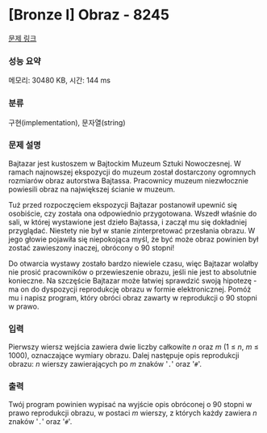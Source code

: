 # [Bronze I] Obraz - 8245 

[문제 링크](https://www.acmicpc.net/problem/8245) 

### 성능 요약

메모리: 30480 KB, 시간: 144 ms

### 분류

구현(implementation), 문자열(string)

### 문제 설명

<p>Bajtazar jest kustoszem w Bajtockim Muzeum Sztuki Nowoczesnej. W ramach najnowszej ekspozycji do muzeum został dostarczony ogromnych rozmiarów obraz autorstwa Bajtassa. Pracownicy muzeum niezwłocznie powiesili obraz na największej ścianie w muzeum.</p>

<p>Tuż przed rozpoczęciem ekspozycji Bajtazar postanowił upewnić się osobiście, czy została ona odpowiednio przygotowana. Wszedł właśnie do sali, w której wystawione jest dzieło Bajtassa, i zaczął mu się dokładniej przyglądać. Niestety nie był w stanie zinterpretować przesłania obrazu. W jego głowie pojawiła się niepokojąca myśl, że być może obraz powinien był zostać zawieszony inaczej, obrócony o 90 stopni!</p>

<p>Do otwarcia wystawy zostało bardzo niewiele czasu, więc Bajtazar wolałby nie prosić pracowników o przewieszenie obrazu, jeśli nie jest to absolutnie konieczne. Na szczęście Bajtazar może łatwiej sprawdzić swoją hipotezę - ma on do dyspozycji reprodukcję obrazu w formie elektronicznej. Pomóż mu i napisz program, który obróci obraz zawarty w reprodukcji o 90 stopni w prawo.</p>

### 입력 

 <p>Pierwszy wiersz wejścia zawiera dwie liczby całkowite <em>n</em> oraz <em>m</em> (1 ≤ <em>n</em>, <em>m</em> ≤ 1000), oznaczające wymiary obrazu. Dalej następuje opis reprodukcji obrazu: <em>n</em> wierszy zawierających po <em>m</em> znaków '<code>.</code>' oraz '<code>#</code>'.</p>

### 출력 

 <p>Twój program powinien wypisać na wyjście opis obróconej o 90 stopni w prawo reprodukcji obrazu, w postaci <em>m</em> wierszy, z których każdy zawiera <em>n</em> znaków '<code>.</code>' oraz '<code>#</code>'.</p>

